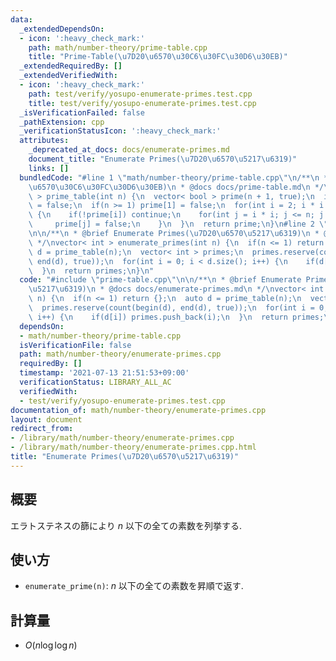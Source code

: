 ```yaml
---
data:
  _extendedDependsOn:
  - icon: ':heavy_check_mark:'
    path: math/number-theory/prime-table.cpp
    title: "Prime-Table(\u7D20\u6570\u30C6\u30FC\u30D6\u30EB)"
  _extendedRequiredBy: []
  _extendedVerifiedWith:
  - icon: ':heavy_check_mark:'
    path: test/verify/yosupo-enumerate-primes.test.cpp
    title: test/verify/yosupo-enumerate-primes.test.cpp
  _isVerificationFailed: false
  _pathExtension: cpp
  _verificationStatusIcon: ':heavy_check_mark:'
  attributes:
    _deprecated_at_docs: docs/enumerate-primes.md
    document_title: "Enumerate Primes(\u7D20\u6570\u5217\u6319)"
    links: []
  bundledCode: "#line 1 \"math/number-theory/prime-table.cpp\"\n/**\n * @brief Prime-Table(\u7D20\
    \u6570\u30C6\u30FC\u30D6\u30EB)\n * @docs docs/prime-table.md\n */\nvector< bool\
    \ > prime_table(int n) {\n  vector< bool > prime(n + 1, true);\n  if(n >= 0) prime[0]\
    \ = false;\n  if(n >= 1) prime[1] = false;\n  for(int i = 2; i * i <= n; i++)\
    \ {\n    if(!prime[i]) continue;\n    for(int j = i * i; j <= n; j += i) {\n \
    \     prime[j] = false;\n    }\n  }\n  return prime;\n}\n#line 2 \"math/number-theory/enumerate-primes.cpp\"\
    \n\n/**\n * @brief Enumerate Primes(\u7D20\u6570\u5217\u6319)\n * @docs docs/enumerate-primes.md\n\
    \ */\nvector< int > enumerate_primes(int n) {\n  if(n <= 1) return {};\n  auto\
    \ d = prime_table(n);\n  vector< int > primes;\n  primes.reserve(count(begin(d),\
    \ end(d), true));\n  for(int i = 0; i < d.size(); i++) {\n    if(d[i]) primes.push_back(i);\n\
    \  }\n  return primes;\n}\n"
  code: "#include \"prime-table.cpp\"\n\n/**\n * @brief Enumerate Primes(\u7D20\u6570\
    \u5217\u6319)\n * @docs docs/enumerate-primes.md\n */\nvector< int > enumerate_primes(int\
    \ n) {\n  if(n <= 1) return {};\n  auto d = prime_table(n);\n  vector< int > primes;\n\
    \  primes.reserve(count(begin(d), end(d), true));\n  for(int i = 0; i < d.size();\
    \ i++) {\n    if(d[i]) primes.push_back(i);\n  }\n  return primes;\n}\n"
  dependsOn:
  - math/number-theory/prime-table.cpp
  isVerificationFile: false
  path: math/number-theory/enumerate-primes.cpp
  requiredBy: []
  timestamp: '2021-07-13 21:51:53+09:00'
  verificationStatus: LIBRARY_ALL_AC
  verifiedWith:
  - test/verify/yosupo-enumerate-primes.test.cpp
documentation_of: math/number-theory/enumerate-primes.cpp
layout: document
redirect_from:
- /library/math/number-theory/enumerate-primes.cpp
- /library/math/number-theory/enumerate-primes.cpp.html
title: "Enumerate Primes(\u7D20\u6570\u5217\u6319)"
---
```

## 概要

エラトステネスの篩により $n$ 以下の全ての素数を列挙する.

## 使い方

* `enumerate_prime(n)`: $n$ 以下の全ての素数を昇順で返す.

## 計算量

* $O(n \log \log n)$
